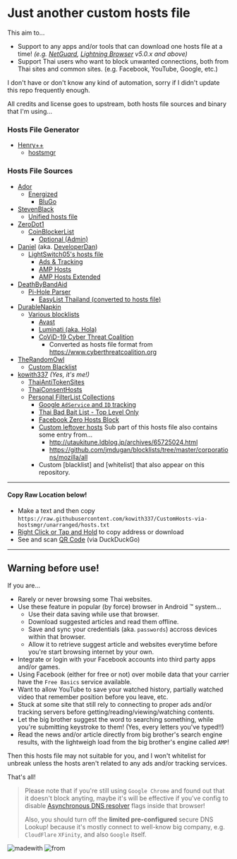 # Just another custom hosts file
This aim to...
- Support to any apps and/or tools that can download one hosts file at a time! _(e.g. [NetGuard](https://github.com/M66B/NetGuard), [Lightning Browser](https://github.com/anthonycr/Lightning-Browser) v5.0.x and above)_
- Support Thai users who want to block unwanted connections, both from Thai sites and common sites. (e.g. Facebook, YouTube, Google, etc.)

I don't have or don't know any kind of automation, sorry if I didn't update this repo frequently enough.

All credits and license goes to upstream, both hosts file sources and binary that I'm using...

### Hosts File Generator
- [Henry++](https://github.com/henrypp)
  - [hostsmgr](https://github.com/henrypp/hostsmgr)

### Hosts File Sources
- [Ador](https://github.com/AdroitAdorKhan)
  - [Energized](https://github.com/EnergizedProtection/block)
    - [BluGo](https://github.com/EnergizedProtection/block/tree/master/bluGo)
- [StevenBlack](https://github.com/StevenBlack)
  - [Unified hosts file](https://gitlab.com/StevenBlack/hosts)
- [ZeroDot1](https://gitlab.com/ZeroDot1)
  - [CoinBlockerList](https://gitlab.com/ZeroDot1/CoinBlockerLists)
    - [Optional (Admin)](https://gitlab.com/ZeroDot1/CoinBlockerLists/tree/master/list_optional.txt)
- [Daniel](https://github.com/lightswitch05) (aka. [DeveloperDan](https://www.github.developerdan.com/hosts))
  - [LightSwitch05's hosts file](https://github.com/lightswitch05/hosts)
    - [Ads & Tracking](https://github.com/lightswitch05/hosts/tree/master/ads-and-tracking.txt)
    - [AMP Hosts](https://github.com/lightswitch05/hosts/tree/master/amp-hosts.txt)
    - [AMP Hosts Extended](https://github.com/lightswitch05/hosts/tree/master/amp-hosts-extended.txt)
- [DeathByBandAid](https://github.com/deathbybandaid)
  - [Pi-Hole Parser](https://github.com/deathbybandaid/piholeparser)
    - [EasyList Thailand (converted to hosts file)](https://github.com/deathbybandaid/piholeparser/tree/master/Subscribable-Lists/ParsedBlacklists/EasyList-Thailand.txt)
- [DurableNapkin](https://github.com/durablenapkin)
  - [Various blocklists](https://github.com/durablenapkin/block)
    - [Avast](https://github.com/durablenapkin/block/tree/master/avast.txt)
	- [Luminati (aka. Hola)](https://github.com/durablenapkin/block/tree/master/luminati.txt)
	- [CoViD-19 Cyber Threat Coalition](https://github.com/durablenapkin/block/tree/master/cyberthreat.txt)
	  - Converted as hosts file format from https://www.cyberthreatcoalition.org
- [TheRandomOwl](https://github.com/TheRandomOwl)
  - [Custom Blacklist](https://github.com/TheRandomOwl/TheRandomOwl.github.io/tree/master/blacklist.txt)
- [kowith337](https://github.com/kowith337) _(Yes, it's me!)_
  - [ThaiAntiTokenSites](https://github.com/kowith337/ThaiAntiTokenSites)
  - [ThaiConsentHosts](https://github.com/kowith337/ThaiConsentHosts)
  - [Personal FilterList Collections](https://github.com/kowith337/PersonalFilterListCollection)
    - [Google `AdService` and `ID` tracking](https://github.com/kowith337/PersonalFilterListCollection/tree/master/hosts/hosts_google_adservice_id.txt)
    - [Thai Bad Bait List - Top Level Only](https://github.com/kowith337/PersonalFilterListCollection/tree/master/hosts/hosts_badbait_th.txt)
    - [Facebook Zero Hosts Block](https://github.com/kowith337/PersonalFilterListCollection/tree/master/hosts/hosts_facebook0.txt)
    - [Custom leftover hosts](https://github.com/kowith337/PersonalFilterListCollection/tree/master/hosts/hosts_leftover.txt)
	  Sub part of this hosts file also contains some entry from...
	    - http://utaukitune.ldblog.jp/archives/65725024.html
        - https://github.com/jmdugan/blocklists/tree/master/corporations/mozilla/all
	- Custom [blacklist] and [whitelist] that also appear on this repository.

- - - - -

#### Copy Raw Location below!
- Make a text and then copy `https://raw.githubusercontent.com/kowith337/CustomHosts-via-hostsmgr/unarranged/hosts.txt`
- [Right Click or Tap and Hold](https://raw.githubusercontent.com/kowith337/CustomHosts-via-hostsmgr/unarranged/hosts.txt) to copy address or download
- See and scan [QR Code](https://duckduckgo.com/?q=qr+https%3A%2F%2Fraw.githubusercontent.com%2Fkowith337%2FCustomHosts-via-hostsmgr%2Funarranged%2Fhosts.txt) (via DuckDuckGo)

- - - - -
## Warning before use!
If you are...
- Rarely or never browsing some Thai websites.
- Use these feature in popular (by force) browser in Android :tm: system...
  - Use their data saving while use that browser.
  - Download suggested articles and read them offline.
  - Save and sync your credentials (aka. `passwords`) accross devices within that browser.
  - Allow it to retrieve suggest article and websites everytime before you're start browsing internet by your own.
- Integrate or login with your Facebook accounts into third party apps and/or games.
- Using Facebook (either for free or not) over mobile data that your carrier have the `Free Basics` service available.
- Want to allow YouTube to save your watched history, partially watched video that remember position before you leave, etc.
- Stuck at some site that still rely to connecting to proper ads and/or tracking servers before getting/reading/viewing/watching contents.
- Let the big brother suggest the word to searching something, while you're submitting keystroke to them! (Yes, every letters you've typed!!)
- Read the news and/or article directly from big brother's search engine results, with the lightweigh load from the big brother's engine called `AMP`!

Then this hosts file may not suitable for you, and I won't whitelist for unbreak unless the hosts aren't related to any ads and/or tracking services.

That's all!

> Please note that if you're still using `Google Chrome` and found out that it doesn't block anyting, maybe it's will be effective if you've config to disable [Asynchronous DNS resolver](https://github.com/ookangzheng/blahdns/blob/master/FAQ.md#prevent-dns-leaking-from-chrome-browser-on-android-phone) flags inside that browser!
> 
> Also, you should turn off the **limited pre-configured** secure DNS Lookup! because it's mostly connect to well-know big company, e.g. `CloudFlare` `XFinity`, and also `Google` itself.

![madewith](https://img.shields.io/badge/Made%20with-Rants-crimson.svg?style=popout-square) ![from](https://img.shields.io/badge/From-Nonthaburi-0376ea.svg?style=popout-square)
